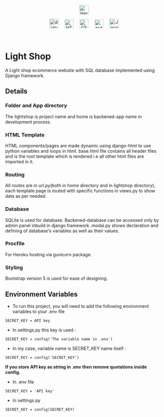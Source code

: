 <p align="center">
    <img src="https://img.shields.io/badge/-Heroku Hosted-8C6DB1?style=flat&logo=heroku&logoColor=FFFFFF" alt="Heroku" height="30">
</p>

<p align="center">
    <img src="https://img.shields.io/badge/-Django-1f6E16?style=flat&logo=django&logoColor=000000" alt="django" height="30">
    &nbsp; &nbsp; 
    <img src="https://img.shields.io/badge/-HTML5-E34F26?style=flat&logo=html5&logoColor=white" alt="HTML5" height="28">
    &nbsp; &nbsp; 
    <img src="https://img.shields.io/badge/-CSS3-1572B6?style=flat&logo=css3" alt="CSS" height="28">
    &nbsp; &nbsp; 
    <img src="https://img.shields.io/badge/-python-E9FA2f?style=flat&logo=python&logoColor=000000" alt="python" height="28">
    &nbsp; &nbsp; 
    <img src="https://img.shields.io/badge/-JavaScript-000000?style=flat&logo=javascript" alt="Javascript" height="30">
</p>
&nbsp; 

# Light Shop

A Light shop ecommerce website with SQL database implemented using Django framework.

## Details

### Folder and App directory
The lightshop is project name and home is backened-app name in development process.

### HTML Template
HTML components/pages are made dynamic using django-html to use python variables and loops in html.  base.html file contains all header files and is the root template which is rendered i.e all other html files are imported in it.

### Routing
All routes are in url.py(both in home directory and in lightshop directory), each template page is routed with specific functions in views.py to show data as per needed.

### Database
SQLite is used for database. Backened-database can be accessed only by admin panel inbuild in django framework. modal.py shows declaration and defining of database's variables as well as their values.

### Procfile
For Heroku hosting via gunicorn package.

### Styling
Bootstrap version 5 is used for ease of designing.

## Environment Variables

- To run this project, you will need to add the following environment variables to your .env file

`SECRET_KEY = API key`

- In settings.py this key is used :

`SECRET_KEY = config('The variable name in .env')`

- In my case, variable name is SECRET_KEY name itself :

`SECRET_KEY = config('SECRET_KEY')`

**If you store API key as string in .env then remove quotations inside config.**

- In .env file

`SECRET_KEY = 'API key'`

- In settings.py

`SECRET_KEY = config(SECRET_KEY)`
